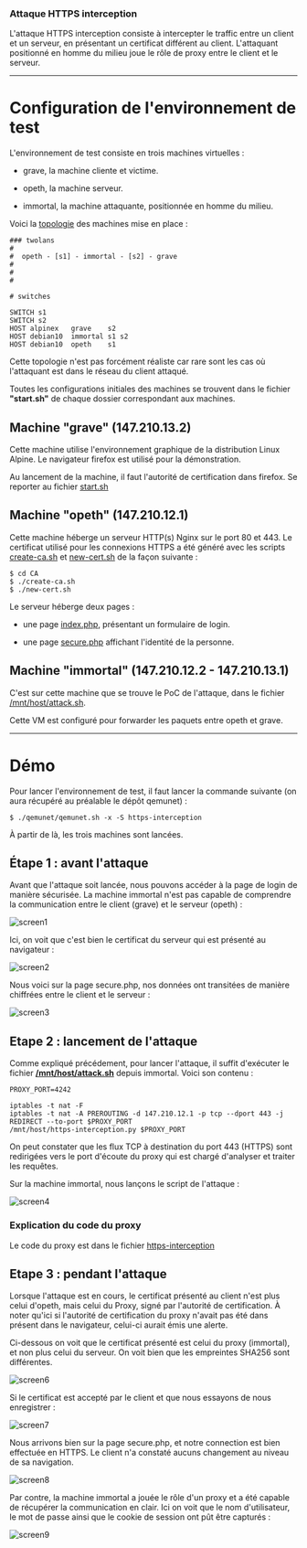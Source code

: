 ### Attaque HTTPS interception


L'attaque HTTPS interception consiste à intercepter le traffic entre un client et un serveur, en présentant un certificat différent au client. L'attaquant positionné en homme du milieu joue le rôle de proxy entre le client et le serveur.

----------------------------------------------

# Configuration de l'environnement de test

L'environnement de test consiste en trois machines virtuelles :

- grave, la machine cliente et victime.

- opeth, la machine serveur.

- immortal, la machine attaquante, positionnée en homme du milieu.


Voici la [topologie](https://github.com/t00sh/mastercsi-ter/blob/master/https-interception/topology) des machines mise en place :

```
### twolans
#
#  opeth - [s1] - immortal - [s2] - grave
#
#
#

# switches

SWITCH s1
SWITCH s2
HOST alpinex   grave    s2
HOST debian10  immortal s1 s2
HOST debian10  opeth    s1
```


Cette topologie n'est pas forcément réaliste car rare sont les cas où l'attaquant est dans le réseau du client attaqué.

Toutes les configurations initiales des machines se trouvent dans le fichier __"start.sh"__ de chaque dossier correspondant aux machines.

## Machine "grave" (147.210.13.2)

Cette machine utilise l'environnement graphique de la distribution Linux Alpine. Le navigateur firefox est utilisé pour la démonstration.

Au lancement de la machine, il faut l'autorité de certification dans firefox. Se reporter au fichier [start.sh](https://github.com/t00sh/mastercsi-ter/blob/master/https-interception/grave/start.sh)

## Machine "opeth" (147.210.12.1)

Cette machine héberge un serveur HTTP(s) Nginx sur le port 80 et 443. Le certificat utilisé pour les connexions HTTPS a été généré avec les scripts [create-ca.sh](https://github.com/t00sh/mastercsi-ter/tree/master/CA/create-ca.sh) et [new-cert.sh](https://github.com/t00sh/mastercsi-ter/tree/master/CA/new-cert.sh) de la façon suivante :

```
$ cd CA
$ ./create-ca.sh
$ ./new-cert.sh
```

Le serveur héberge deux pages :

  - une page [index.php](https://github.com/t00sh/mastercsi-ter/blob/master/https-interception/opeth/www/index.php), présentant un formulaire de login.

  - une page [secure.php](https://github.com/t00sh/mastercsi-ter/blob/master/https-interception/opeth/www/secure.php) affichant l'identité de la personne.

## Machine "immortal" (147.210.12.2 - 147.210.13.1)

C'est sur cette machine que se trouve le PoC de l'attaque, dans le fichier [/mnt/host/attack.sh](https://github.com/t00sh/mastercsi-ter/tree/master-b64c24f/https-interception/immortal/attack.sh).

Cette VM est configuré pour forwarder les paquets entre opeth et grave.

------------------------------------------------------

# Démo

Pour lancer l'environnement de test, il faut lancer la commande suivante (on aura récupéré au préalable le dépôt qemunet) :

```
$ ./qemunet/qemunet.sh -x -S https-interception
```

À partir de là, les trois machines sont lancées.

## Étape 1 : avant l'attaque

Avant que l'attaque soit lancée, nous pouvons accéder à la page de login de manière sécurisée. La machine immortal n'est pas capable de comprendre la communication entre le client (grave) et le serveur (opeth) :

![screen1](../medias/https-interception/screen1.png?raw=true)

Ici, on voit que c'est bien le certificat du serveur qui est présenté au navigateur :

![screen2](../medias/https-interception/screen2.png?raw=true)

Nous voici sur la page secure.php, nos données ont transitées de manière chiffrées entre le client et le serveur :

![screen3](../medias/https-interception/screen3.png?raw=true)

## Etape 2 : lancement de l'attaque

Comme expliqué précédement, pour lancer l'attaque, il suffit d'exécuter le fichier __[/mnt/host/attack.sh](https://github.com/t00sh/mastercsi-ter/blob/master/https-interception/immortal/attack.sh)__ depuis immortal.
Voici son contenu :

```
PROXY_PORT=4242

iptables -t nat -F
iptables -t nat -A PREROUTING -d 147.210.12.1 -p tcp --dport 443 -j REDIRECT --to-port $PROXY_PORT
/mnt/host/https-interception.py $PROXY_PORT
```

On peut constater que les flux TCP à destination du port 443 (HTTPS) sont redirigées vers le port d'écoute du proxy qui est chargé d'analyser et traiter les requêtes.

Sur la machine immortal, nous lançons le script de l'attaque :

![screen4](../medias/https-interception/screen4.png?raw=true)

### Explication du code du proxy
Le code du proxy est dans le fichier [https-interception](https://github.com/t00sh/mastercsi-ter/blob/master/https-interception/immortal/https-interception.py)

<!--- PARLER ICI DES options de la création des sockets --->

## Etape 3 : pendant l'attaque

Lorsque l'attaque est en cours, le certificat présenté au client n'est plus celui d'opeth, mais celui du Proxy, signé par l'autorité de certification. À noter qu'ici si l'autorité de certification du proxy n'avait pas été dans présent dans le navigateur, celui-ci aurait émis une alerte.

Ci-dessous on voit que le certificat présenté est celui du proxy (immortal), et non plus celui du serveur. On voit bien que les empreintes SHA256 sont différentes.

![screen6](../medias/https-interception/screen6.png?raw=true)

Si le certificat est accepté par le client et que nous essayons de nous enregistrer :

![screen7](../medias/https-interception/screen1.png?raw=true)

Nous arrivons bien sur la page secure.php, et notre connection est bien effectuée en HTTPS. Le client n'a constaté aucuns changement au niveau de sa navigation.

![screen8](../medias/https-interception/screen3.png?raw=true)

Par contre, la machine immortal a jouée le rôle d'un proxy et a été capable de récupérer la communication en clair. Ici on voit que le nom d'utilisateur, le mot de passe ainsi que le cookie de session ont pût être capturés :

![screen9](../medias/https-interception/screen9.png?raw=true)
